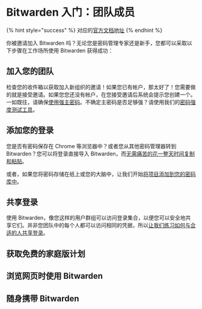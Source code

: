 # Bitwarden 入门：团队成员

{% hint style="success" %}
对应的[官方文档地址](https://bitwarden.com/help/get-started-team-member/)
{% endhint %}

你被邀请加入 Bitwarden 吗？无论您是密码管理专家还是新手，您都可以采取以下步骤在工作场所使用 Bitwarden 获得成功：

## 加入您的团队 <a href="#join-your-team" id="join-your-team"></a>

检查您的收件箱以获取加入新组织的邀请！如果您已有帐户，那太好了！您需要做的就是接受邀请。如果您您还没有帐户，在您接受邀请后系统会提示您创建一个。一如既往，请确保[使用强主密码](../your-vault/your-master-password.md)。不确定主密码是否足够强？请使用我们的[密码强度测试工具](https://bitwarden.com/password-strength/)。

## 添加您的登录 <a href="#add-your-logins" id="add-your-logins"></a>

您是否有密码保存在 Chrome 等浏览器中？或者您从其他密码管理器转到 Bitwarden？您可以将登录直接导入 Bitwarden，而[无需痛苦的花一整天时间复制和粘贴](../import-export/import-data-to-your-vault.md)。

或者，如果您将密码存储在纸上或您的大脑中，让我们开始[将项目添加到您的密码库中](getting-started-webvault.md#first-steps)。

## 共享登录 <a href="#share-a-login" id="share-a-login"></a>

使用 Bitwarden，像您这样的用户群组可以访问登录集合，以便您可以安全地共享它们。并非您团队中的每个人都可以访问相同的凭据，所以[让我们练习如何与合适的人共享登录](../organizations/sharing.md)。

## 获取免费的家庭版计划 <a href="#get-a-free-families-plan" id="get-a-free-families-plan"></a>

## 浏览网页时使用 Bitwarden <a href="#use-bitwarden-while-browsing" id="use-bitwarden-while-browsing"></a>

## 随身携带 Bitwarden <a href="#take-bitwarden-on-the-go" id="take-bitwarden-on-the-go"></a>
